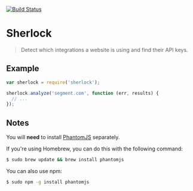 [![Build Status](https://circleci.com/gh/segmentio/sherlock.png?circle-token=549661cd6c45d67690129d9737a0402f31cb1657)](https://circleci.com/gh/segmentio/sherlock)

# Sherlock

> Detect which integrations a website is using and find their API keys.

## Example

```js
var sherlock = require('sherlock');

sherlock.analyze('segment.com', function (err, results) {
  // ...
});
```

## Notes

You will **need** to install [PhantomJS](http://phantomjs.org/) separately.

If you're using Homebrew, you can do this with the following command:

```sh
$ sudo brew update && brew install phantomjs
```

You can also use npm:

```sh
$ sudo npm -g install phantomjs
```